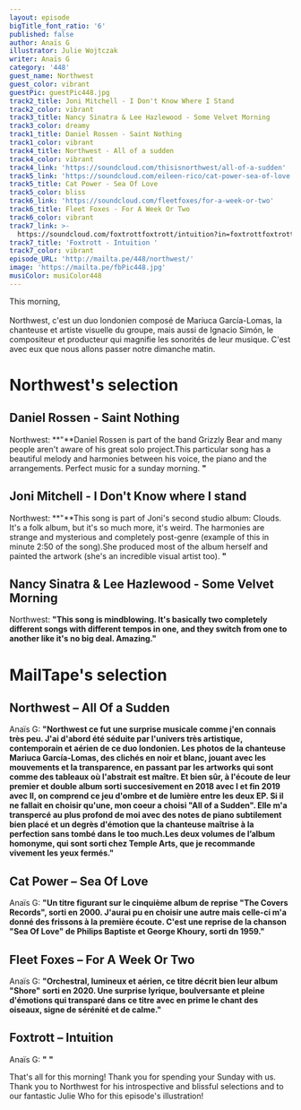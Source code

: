 ```yaml
---
layout: episode
bigTitle_font_ratio: '6'
published: false
author: Anaïs G
illustrator: Julie Wojtczak
writer: Anaïs G
category: '448'
guest_name: Northwest
guest_color: vibrant
guestPic: guestPic448.jpg
track2_title: Joni Mitchell - I Don't Know Where I Stand
track2_color: vibrant
track3_title: Nancy Sinatra & Lee Hazlewood - Some Velvet Morning
track3_color: dreamy
track1_title: Daniel Rossen - Saint Nothing
track1_color: vibrant
track4_title: Northwest - All of a sudden
track4_color: vibrant
track4_link: 'https://soundcloud.com/thisisnorthwest/all-of-a-sudden'
track5_link: 'https://soundcloud.com/eileen-rico/cat-power-sea-of-love'
track5_title: Cat Power - Sea Of Love
track5_color: bliss
track6_link: 'https://soundcloud.com/fleetfoxes/for-a-week-or-two'
track6_title: Fleet Foxes - For A Week Or Two
track6_color: vibrant
track7_link: >-
  https://soundcloud.com/foxtrottfoxtrott/intuition?in=foxtrottfoxtrott/sets/foxtrott-meditations-i
track7_title: 'Foxtrott - Intuition '
track7_color: vibrant
episode_URL: 'http://mailta.pe/448/northwest/'
image: 'https://mailta.pe/fbPic448.jpg'
musiColor: musiColor448
---
```


<p id="introduction">
  This morning,
   <br><br> Northwest, c'est un duo londonien composé de Mariuca García-Lomas, la chanteuse et artiste visuelle du groupe, mais aussi de Ignacio Simón, le compositeur et producteur qui magnifie les sonorités de leur musique. C'est avec eux que nous allons passer notre dimanche matin. 
</p>

# Northwest's selection

## Daniel Rossen - Saint Nothing
Northwest: **"**Daniel Rossen is part of the band Grizzly Bear and many people aren't aware of his great solo project.This particular song has a beautiful melody and harmonies between his voice, the piano and the arrangements.
Perfect music for a sunday morning. **"**

## Joni Mitchell - I Don't Know where I stand
Northwest: **"**This song is part of Joni's second studio album: Clouds. It's a folk album, but it's so much more, it's weird. The harmonies are strange and mysterious and completely post-genre (example of this in minute 2:50 of the song).She produced most of the album herself and painted the artwork (she's an incredible visual artist too). **"**

## Nancy Sinatra & Lee Hazlewood - Some Velvet Morning
Northwest: **"**This song is mindblowing. It's basically two completely different songs with different tempos in one, and they switch from one to another like it's no big deal. Amazing.**"**

# MailTape's selection

## Northwest – All Of a Sudden
Anaïs G: **"**Northwest ce fut une surprise musicale comme j'en connais très peu. J'ai d'abord été séduite par l'univers très artistique, contemporain et aérien de ce duo londonien. Les photos de la chanteuse Mariuca García-Lomas, des clichés en noir et blanc, jouant avec les mouvements et la transparence, en passant par les artworks qui sont comme des tableaux où l'abstrait est maître. Et bien sûr, à l'écoute de leur premier et double album sorti succesivement en 2018 avec I et fin 2019 avec II, on comprend ce jeu d'ombre et de lumière entre les deux EP. Si il ne fallait en choisir qu'une, mon coeur a choisi "All of a Sudden". Elle m'a transpercé au plus profond de moi avec des notes de piano subtilement bien placé et un degrès d'émotion que la chanteuse maîtrise à la perfection sans tombé dans le too much.Les deux volumes de l’album homonyme, qui sont sorti chez Temple Arts, que je recommande vivement les yeux fermés.**"**

## Cat Power – Sea Of Love
Anaïs G: **"**Un titre figurant sur le cinquième album de reprise "The Covers Records", sorti en 2000. J'aurai pu en choisir une autre mais celle-ci m'a donné des frissons à la première écoute. C'est une reprise de la chanson "Sea Of Love" de Philips Baptiste et George Khoury, sorti dn 1959.**"**

## Fleet Foxes – For A Week Or Two
Anaïs G: **"**Orchestral, lumineux et aérien, ce titre décrit bien leur album "Shore" sorti en 2020. Une surprise lyrique, boulversante et pleine d'émotions qui transparé dans ce titre avec en prime le chant des oiseaux, signe de sérénité et de calme.**"**

## Foxtrott – Intuition
Anaïs G: **"** **"**

<p id="outroduction">That's all for this morning! Thank you for spending your Sunday with us. Thank you to Northwest for his introspective and blissful selections and to our fantastic Julie Who for this episode's illustration!</p>
